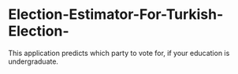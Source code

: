 # Election-Estimator-For-Turkish-Election-
This application predicts which party to vote for, if your education is undergraduate.
